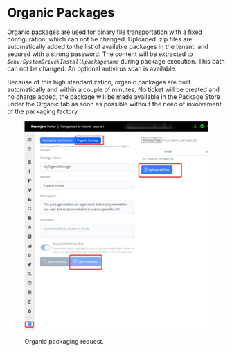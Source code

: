 # Organic Packages

Organic packages are used for binary file transportation with a fixed configuration, which can not be changed. Uploaded .zip files are automatically added to the list of available packages in the tenant, and secured with a strong password. The content will be extracted to _`$env:SystemDrive\Install\packagename`_ during package execution. This path can not be changed. An optional antivirus scan is available.

Because of this high standardization, organic packages are built automatically and within a couple of minutes. No ticket will be created and no charge added, the package will be made available in the Package Store under the Organic tab as soon as possible without the need of involvement of the packaging factory.&#x20;

<figure><img src="../../../.gitbook/assets/image (308).png" alt=""><figcaption><p>Organic packaging request.</p></figcaption></figure>

